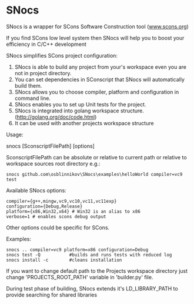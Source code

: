 SNocs
=====

SNocs is a wrapper for SCons Software Construction tool (www.scons.org)

If you find SCons low level system then SNocs will help you to boost your efficiency in C/C++ development

SNocs simplifies SCons project configuration:

1. SNocs is able to build any project from your's workspace even you are not in project directory.
2. You can set dependencies in SConscript that SNocs will automatically build them.
3. SNocs allows you to choose compiler, platform and configuration in command line.
4. SNocs enables you to set up Unit tests for the project.
5. SNocs is integrated into golang workspace structure. (http://golang.org/doc/code.html)
6. It can be used with another projects workspace structure

Usage:

snocs [SconscriptFilePath] [options]

SconscriptFilePath can be absolute or relative to current path or 
relative to workspace sources root directory e.g.:

    snocs github.com\osblinnikov\SNocs\examples\helloWorld compiler=vc9 test

Available SNocs options:

    compiler={g++,mingw,vc9,vc10,vc11,vc11exp}
    configuration={Debug,Release}
    platform={x86,Win32,x64} # Win32 is an alias to x86
    verbose=1 # enables scons debug output

Other options could be specific for SCons. 

Examples:

    snocs .. compiler=vc9 platform=x86 configuration=Debug
    snocs test -Q           #builds and runs tests with reduced log
    snocs install -c        #cleans installation

If you want to change default path to the Projects workspace directory just change 'PROJECTS_ROOT_PATH' variable in 'builder.py' file. 

During test phase of building, SNocs extends it's LD_LIBRARY_PATH to provide searching for shared libraries
